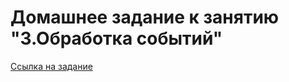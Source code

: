# Домашнее задание к занятию "3.Обработка событий"

[Ссылка на задание](https://github.com/netology-code/ahj-homeworks/tree/video/events)
